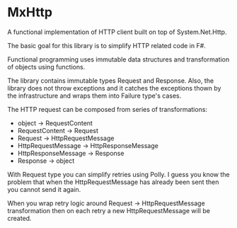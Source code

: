 # MxHttp

A functional implementation of HTTP client built on top of System.Net.Http.

The basic goal for this library is to simplify HTTP related code in F#.

Functional programming uses immutable data structures and transformation of objects using functions.

The library contains immutable types Request and Response. Also, the library does not throw exceptions and it catches the exceptions thown by the infrastructure and wraps them into Failure type's cases.

The HTTP request can be composed from series of transformations:
- object -> RequestContent
- RequestContent -> Request
- Request -> HttpRequestMessage
- HttpRequestMessage -> HttpResponseMessage
- HttpResponseMessage -> Response
- Response -> object

With Request type you can simplify retries using Polly. I guess you know the problem that when the HttpRequestMessage has already been sent then you cannot send it again.

When you wrap retry logic around Request -> HttpRequestMessage transformation then on each retry a new HttpRequestMessage will be created.